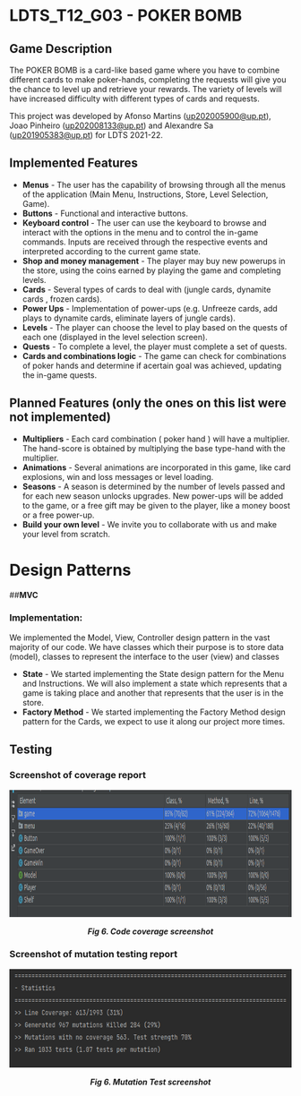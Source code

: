 # LDTS_T12_G03 - POKER BOMB

## Game Description

The POKER BOMB is a card-like based game where you have to combine different cards to make poker-hands, completing the requests will give you the chance to level up and retrieve your rewards.
The variety of levels will have increased difficulty with different types of cards and requests.

This project was developed by Afonso Martins (up202005900@up.pt), Joao Pinheiro (up202008133@up.pt) and Alexandre Sa (up201905383@up.pt) for LDTS 2021-22.

## Implemented Features

- **Menus** - The user has the capability of browsing through all the menus of the application (Main Menu, Instructions, Store, Level Selection, Game).
- **Buttons** - Functional and interactive buttons.
- **Keyboard control** - The user can use the keyboard to browse and interact with the options in the menu and to control the in-game commands. Inputs are received through the respective events and interpreted according to the current game state.
- **Shop and money management** - The player may buy new powerups in the store, using the coins earned by playing the game and completing levels.
- **Cards** - Several types of cards to deal with (jungle cards, dynamite cards , frozen cards).
- **Power Ups** - Implementation of power-ups (e.g. Unfreeze cards, add plays to dynamite cards, eliminate layers of jungle cards).
- **Levels** - The player can choose the level to play based on the quests of each one (displayed in the level selection screen).
- **Quests** - To complete a level, the player must complete a set of quests.
- **Cards and combinations logic** - The game can check for combinations of poker hands and determine if  acertain goal was achieved, updating the in-game quests.

## Planned Features (only the ones on this list were not implemented)

- **Multipliers** - Each card combination ( poker hand ) will have a multiplier. The hand-score is obtained by multiplying the base type-hand with the multiplier.
- **Animations** - Several animations are incorporated in this game, like card explosions, win and loss messages or level loading.
- **Seasons** - A season is determined by the number of levels passed and for each new season unlocks upgrades. New power-ups will be added to the game, or a free gift may be given to the player, like a money boost or a free power-up.
- **Build your own level** - We invite you to collaborate with us and make your level from scratch.

# Design Patterns

##**MVC**
### Implementation:
We implemented the Model, View, Controller design pattern in the vast majority of our code. We have classes which their purpose is to store data (model), classes to represent the interface to the user (view) and
classes 
- **State** - We started implementing the State design pattern for the Menu and Instructions. We will also implement a state which represents that a game is taking place and another that represents that the user is in the store.
- **Factory Method** - We started implementing the Factory Method design pattern for the Cards, we expect to use it along our project more times.

## Testing

### Screenshot of coverage report
<p align="center" justify="center">
  <img src="screenshots/TestsCoverage.png" width="981" height="227" title="Test Coverage" alt=""/>
</p>
<p align="center">
  <b><i>Fig 6. Code coverage screenshot</i></b>
</p>

### Screenshot of mutation testing report
<p align="center" justify="center">
  <img src="screenshots/MutationTesting.png" width="664" height="176" title="Mutation Test" alt=""/>
</p>
<p align="center">
  <b><i>Fig 6. Mutation Test screenshot</i></b>
</p>

